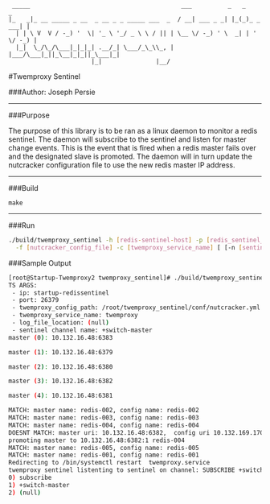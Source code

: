 ```
 _____                                          ___          _   _          _ 
|_   _|_ __ _____ _ __  _ __ _ _ _____ ___  _  / __| ___ _ _| |_(_)_ _  ___| |
  | | \ V  V / -_) '  \| '_ \ '_/ _ \ \ / || | \__ \/ -_) ' \  _| | ' \/ -_) |
  |_|  \_/\_/\___|_|_|_| .__/_| \___/_\_\\_, | |___/\___|_||_\__|_|_||_\___|_|
                       |_|               |__/                                 
```

#Twemproxy Sentinel

###Author: Joseph Persie

---

###Purpose

The purpose of this library is to be ran as a linux daemon to monitor a redis sentinel. The daemon will
subscribe to the sentinel and listen for master change events. This is the event that is fired when a redis
master fails over and the designated slave is promoted. The daemon will in turn update the nutcracker 
configuration file to use the new redis master IP address.

---

###Build
 
`make`

---

###Run
```sh
./build/twemproxy_sentinel -h [redis-sentinel-host] -p [redis_sentinel_port] \
  -f [nutcracker_config_file] -c [twemproxy_service_name] [ [-n [sentinel_channel_name] ]
```

###Sample Output

```sh
[root@Startup-Twemproxy2 twemproxy_sentinel]# ./build/twemproxy_sentinel -h startup-redissentinel -p 26379 -f /root/twemproxy_sentinel/conf/nutcracker.yml -c twemproxy
TS ARGS:
 - ip: startup-redissentinel
 - port: 26379
 - twemproxy_config_path: /root/twemproxy_sentinel/conf/nutcracker.yml
 - twemproxy_service_name: twemproxy
 - log_file_location: (null)
 - sentinel channel name: +switch-master
master (0): 10.132.16.48:6383

master (1): 10.132.16.48:6379

master (2): 10.132.16.48:6380

master (3): 10.132.16.48:6382

master (4): 10.132.16.48:6381

MATCH: master name: redis-002, config name: redis-002
MATCH: master name: redis-003, config name: redis-003
MATCH: master name: redis-004, config name: redis-004
DOESNT MATCH: master uri: 10.132.16.48:6382,  config uri 10.132.169.170:6382
promoting master to 10.132.16.48:6382:1 redis-004
MATCH: master name: redis-005, config name: redis-005
MATCH: master name: redis-001, config name: redis-001
Redirecting to /bin/systemctl restart  twemproxy.service
twemproxy sentinel listenting to sentinel on channel: SUBSCRIBE +switch-master
0) subscribe
1) +switch-master
2) (null)
```
